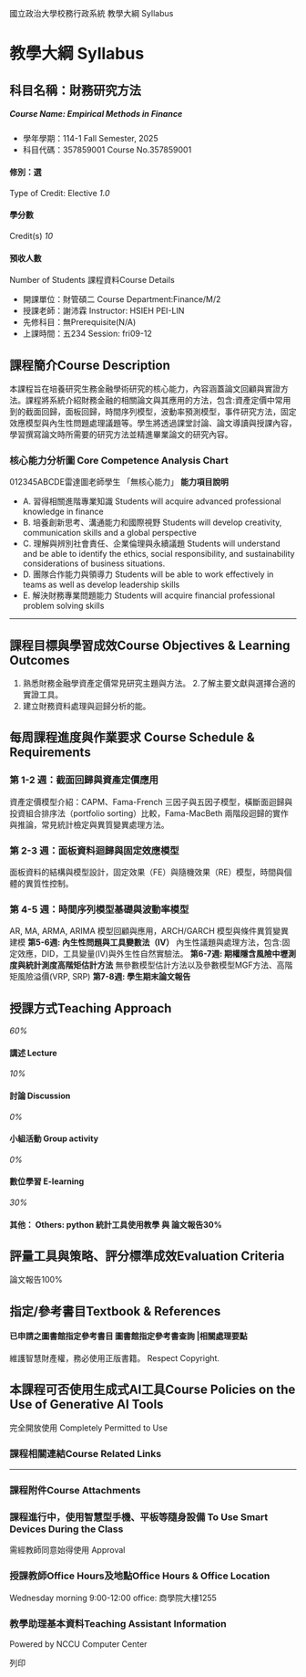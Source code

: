 國立政治大學校務行政系統 教學大綱 Syllabus
# 教學大綱 Syllabus
##  科目名稱：財務研究方法
#####  Course Name: Empirical Methods in Finance
  * 學年學期：114-1 Fall Semester, 2025 
  * 科目代碼：357859001 Course No.357859001


#### 修別：選
Type of Credit: Elective 
_1.0_
#### 學分數
Credit(s)
_10_
#### 預收人數
Number of Students
課程資料Course Details
  * 開課單位：財管碩二 Course Department:Finance/M/2 
  * 授課老師：謝沛霖 Instructor: HSIEH PEI-LIN 
  * 先修科目：無Prerequisite(N/A)
  * 上課時間：五234 Session: fri09-12


##  課程簡介Course Description
本課程旨在培養研究生務金融學術研究的核心能力，內容涵蓋論文回顧與實證方法。課程將系統介紹財務金融的相關論文與其應用的方法，包含:資產定價中常用到的截面回歸，面板回歸，時間序列模型，波動率預測模型，事件研究方法，固定效應模型與內生性問題處理議題等。學生將透過課堂討論、論文導讀與授課內容，學習撰寫論文時所需要的研究方法並精進畢業論文的研究內容。
###  核心能力分析圖 Core Competence Analysis Chart
012345ABCDE雷達圖老師學生
「無核心能力」 
**能力項目說明**
  * A. 習得相關進階專業知識 Students will acquire advanced professional knowledge in finance
  * B. 培養創新思考、溝通能力和國際視野 Students will develop creativity, communication skills and a global perspective
  * C. 理解與辨別社會責任、企業倫理與永續議題 Students will understand and be able to identify the ethics, social responsibility, and sustainability considerations of business situations.
  * D. 團隊合作能力與領導力 Students will be able to work effectively in teams as well as develop leadership skills
  * E. 解決財務專業問題能力 Students will acquire financial professional problem solving skills


* * *
##  課程目標與學習成效Course Objectives & Learning Outcomes 
1. 熟悉財務金融學資產定價常見研究主題與方法。
2.了解主要文獻與選擇合適的實證工具。
3. 建立財務資料處理與迴歸分析的能。
##  每周課程進度與作業要求 Course Schedule & Requirements
### **第 1-2 週：截面回歸與資產定價應用**
資產定價模型介紹：CAPM、Fama-French 三因子與五因子模型，橫斷面迴歸與投資組合排序法（portfolio sorting）比較，Fama-MacBeth 兩階段迴歸的實作與推論，常見統計檢定與異質變異處理方法。
### **第 2-3 週：面板資料迴歸與固定效應模型**
面板資料的結構與模型設計，固定效果（FE）與隨機效果（RE）模型，時間與個體的異質性控制。
### **第 4-5 週：時間序列模型基礎與波動率模型**
AR, MA, ARMA, ARIMA 模型回顧與應用，ARCH/GARCH 模型與條件異質變異建模
**第5-6週: 內生性問題與工具變數法（IV）**
內生性議題與處理方法，包含:固定效應，DID，工具變量(IV)與外生性自然實驗法。
**第6-7週: 期權隱含風險中壢測度與統計測度高階矩估計方法**
無參數模型估計方法以及參數模型MGF方法、高階矩風險溢價(VRP, SRP)
**第7-8週: 學生期末論文報告**
##  授課方式Teaching Approach
_60%_
####  講述 Lecture
_10%_
####  討論 Discussion
_0%_
####  小組活動 Group activity
_0%_
####  數位學習 E-learning
_30%_
####  其他： Others: python 統計工具使用教學 與 論文報告30% 
##  評量工具與策略、評分標準成效Evaluation Criteria
論文報告100%
##  指定/參考書目Textbook & References
####  已申請之圖書館指定參考書目  圖書館指定參考書查詢 |相關處理要點
維護智慧財產權，務必使用正版書籍。 Respect Copyright.
##  本課程可否使用生成式AI工具Course Policies on the Use of Generative AI Tools
完全開放使用 Completely Permitted to Use
###  課程相關連結Course Related Links
* * *
###  課程附件Course Attachments
###  課程進行中，使用智慧型手機、平板等隨身設備 To Use Smart Devices During the Class
需經教師同意始得使用  Approval
###  授課教師Office Hours及地點Office Hours & Office Location
Wednesday morning 9:00-12:00
office: 商學院大樓1255
###  教學助理基本資料Teaching Assistant Information
Powered by NCCU Computer Center
  
列印
